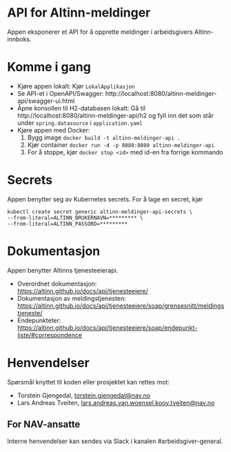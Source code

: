# API for Altinn-meldinger

Appen eksponerer et API for å opprette meldinger i arbeidsgivers Altinn-innboks.

# Komme i gang
 - Kjøre appen lokalt: Kjør `LokalApplikasjon`
 - Se API-et i OpenAPI/Swagger: http://localhost:8080/altinn-meldinger-api/swagger-ui.html
 - Åpne konsollen til H2-databasen lokalt: Gå til http://localhost:8080/altinn-meldinger-api/h2 og fyll inn det som står under `spring.datasource` i `application.yaml`
 - Kjøre appen med Docker:
    1. Bygg image `docker build -t altinn-meldinger-api .`
    2. Kjør container `docker run -d -p 8080:8080 altinn-meldinger-api`
    3. For å stoppe, kjør `docker stop <id>` med id-en fra forrige kommando

# Secrets
Appen benytter seg av Kubernetes secrets. For å lage en secret, kjør
```
kubectl create secret generic altinn-meldinger-api-secrets \
--from-literal=ALTINN_BRUKERNAVN=********* \
--from-literal=ALTINN_PASSORD=*********
```

# Dokumentasjon

Appen benytter Altinns tjenesteeierapi.
 - Overordnet dokumentasjon: https://altinn.github.io/docs/api/tjenesteeiere/
 - Dokumentasjon av meldingstjenesten: https://altinn.github.io/docs/api/tjenesteeiere/soap/grensesnitt/meldingstjeneste/
 - Endepunkteter: https://altinn.github.io/docs/api/tjenesteeiere/soap/endepunkt-liste/#correspondence

# Henvendelser

Spørsmål knyttet til koden eller prosjektet kan rettes mot:

 - Torstein Gjengedal, torstein.gjengedal@nav.no
 - Lars Andreas Tveiten, lars.andreas.van.woensel.kooy.tveiten@nav.no

## For NAV-ansatte

Interne henvendelser kan sendes via Slack i kanalen #arbeidsgiver-general.
